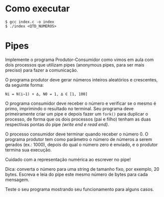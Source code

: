 # Como executar

```
$ gcc index.c -o index
$ ./index <QTD_NUMEROS>
```




# Pipes

Implemente o programa Produtor-Consumidor como vimos em aula com dois
processos que utilizam pipes (anonymous pipes, para ser mais preciso) para
fazer a comunicação.

O programa produtor deve gerar números inteiros aleatórios e crescentes,
da seguinte forma:

`Ni = N(i−1) + ∆, N0 = 1, ∆ ∈ [1, 100] `

O programa consumidor deve receber o número e verificar se o mesmo
é primo, imprimindo o resultado no terminal. Seu programa deve primeiramente criar um pipe e depois fazer um `fork()` para duplicar o processo, de
forma que os dois processos (pai e filho) tenham as duas respectivas pontas
do pipe _(write end e read end)_.

O processo consumidor deve terminar quando receber o número 0. O programa produtor tem como parâmetro o número de números a serem gerados
(ex.: 1000), depois do qual o número zero é enviado, e o produtor termina
sua execução.

Cuidado com a representação numérica ao escrever no pipe!

Dica: converta o número para uma string de tamanho fixo, por exemplo,
20 bytes. Escreva e leia do pipe este mesmo número de bytes para cada
mensagem.

Teste o seu programa mostrando seu funcionamento para alguns casos.
